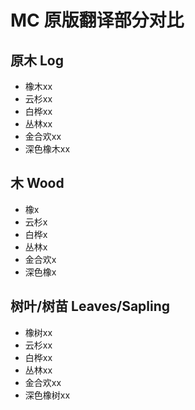 # MC 原版翻译部分对比

## 原木 Log

- 橡木xx
- 云杉xx
- 白桦xx
- 丛林xx
- 金合欢xx
- 深色橡木xx

## 木 Wood

- 橡x
- 云杉x
- 白桦x
- 丛林x
- 金合欢x
- 深色橡x

## 树叶/树苗 Leaves/Sapling

- 橡树xx
- 云杉xx
- 白桦xx
- 丛林xx
- 金合欢xx
- 深色橡树xx
